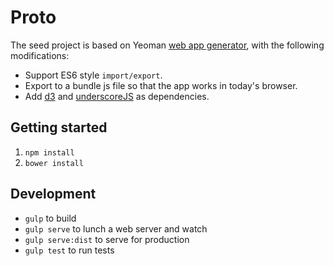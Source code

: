 # Proto

The seed project is based on Yeoman [web app generator](https://github.com/yeoman/generator-webapp#readme), with the following modifications:
- Support ES6 style `import/export`.
- Export to a bundle js file so that the app works in today's browser.
- Add [d3](https://d3js.org/) and [underscoreJS](http://underscorejs.org/) as dependencies.

## Getting started
1. `npm install`
2. `bower install`

## Development
- `gulp` to build
- `gulp serve` to lunch a web server and watch
- `gulp serve:dist` to serve for production
- `gulp test` to run tests